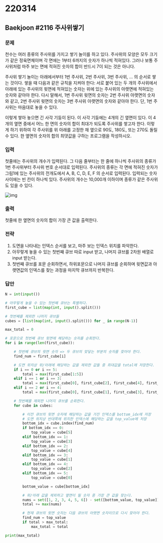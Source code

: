 # 220314



## Baekjoon #2116 주사위쌓기



### 문제

천수는 여러 종류의 주사위를 가지고 쌓기 놀이를 하고 있다. 주사위의 모양은 모두 크기가 같은 정육면체이며 각 면에는 1부터 6까지의 숫자가 하나씩 적혀있다. 그러나 보통 주사위처럼 마주 보는 면에 적혀진 숫자의 합이 반드시 7이 되는 것은 아니다.

주사위 쌓기 놀이는 아래에서부터 1번 주사위, 2번 주사위, 3번 주사위, … 의 순서로 쌓는 것이다. 쌓을 때 다음과 같은 규칙을 지켜야 한다: 서로 붙어 있는 두 개의 주사위에서 아래에 있는 주사위의 윗면에 적혀있는 숫자는 위에 있는 주사위의 아랫면에 적혀있는 숫자와 같아야 한다. 다시 말해서, 1번 주사위 윗면의 숫자는 2번 주사위 아랫면의 숫자와 같고, 2번 주사위 윗면의 숫자는 3번 주사위 아랫면의 숫자와 같아야 한다. 단, 1번 주사위는 마음대로 놓을 수 있다.

이렇게 쌓아 놓으면 긴 사각 기둥이 된다. 이 사각 기둥에는 4개의 긴 옆면이 있다. 이 4개의 옆면 중에서 어느 한 면의 숫자의 합이 최대가 되도록 주사위를 쌓고자 한다. 이렇게 하기 위하여 각 주사위를 위 아래를 고정한 채 옆으로 90도, 180도, 또는 270도 돌릴 수 있다. 한 옆면의 숫자의 합의 최댓값을 구하는 프로그램을 작성하시오.



### 입력

첫줄에는 주사위의 개수가 입력된다. 그 다음 줄부터는 한 줄에 하나씩 주사위의 종류가 1번 주사위부터 주사위 번호 순서대로 입력된다. 주사위의 종류는 각 면에 적혀진 숫자가 그림1에 있는 주사위의 전개도에서 A, B, C, D, E, F 의 순서로 입력된다. 입력되는 숫자 사이에는 빈 칸이 하나씩 있다. 주사위의 개수는 10,000개 이하이며 종류가 같은 주사위도 있을 수 있다.

![img](https://upload.acmicpc.net/64d6b360-8f57-4764-a5a7-28a39cd86a8a/-/preview/)





### 출력

첫줄에 한 옆면의 숫자의 합이 가장 큰 값을 출력한다.



### 전략

1. 도면을 나타내는 인덱스 순서를 보고, 마주 보는 인덱스 위치를 파악한다.
2. 아무렇게 놓을 수 있는 첫번째 큐브 따로 input 받고, 나머지 큐브를 2차원 배열로 input 받는다.
3. 첫번째 큐브를 포문 순회하면서, 하위포문으로 나머지 큐브를 순회하며 윗면값과 아랫면값의 인덱스를 찾는 과정을 마지막 큐브까지 반복한다.



### 답안

```python
N = int(input())

# 아무렇게 놓을 수 있는 첫번째 큐브는 특별하다.
first_cube = list(map(int, input().split()))

# 첫번째를 제외한 나머지 큐브들
cubes = [list(map(int, input().split())) for _ in range(N-1)]

max_total = 0

# 포문으로 첫번째 큐브 윗면에 해당하는 숫자를 순회한다.
for i in range(len(first_cube)):

    # 첫번째 큐브의 윗면 숫자 => 두 큐브의 맞닿는 부분의 숫자를 찾아야 한다.
    find_num = first_cube[i]

    # 도면 위치상 위/아래에 해당하는 값을 제외한 값들 중 최대값을 total에 저장한다.
    if i == 0 or i == 5:
        total = max(first_cube[1:5])
    elif i == 1 or i == 3:
        total = max(first_cube[0], first_cube[2], first_cube[4], first_cube[5])
    elif i == 2 or i == 4:
        total = max(first_cube[0], first_cube[1], first_cube[3], first_cube[5])

    # 첫번째를 제외한 나머지 큐브를 순회한다.
    for cube in cubes:

        # 이전 큐브의 윗면 숫자에 해당하는 값을 가진 인덱스를 bottom_idx에 저장
        # 도면 위치상 반대쪽에 위치한 인덱스에 해당하는 값을 top_value에 저장
        bottom_idx = cube.index(find_num)
        if bottom_idx == 0:
            top_value = cube[5]
        elif bottom_idx == 1:
            top_value = cube[3]
        elif bottom_idx == 2:
            top_value = cube[4]
        elif bottom_idx == 3:
            top_value = cube[1]
        elif bottom_idx == 4:
            top_value = cube[2]
        elif bottom_idx == 5:
            top_value = cube[0]

        bottom_value = cube[bottom_idx]

        # 위/아래 값을 제외하고 옆면이 될 숫자 중 가장 큰 값을 찾는다.
        nums = set([1, 2, 3, 4, 5, 6]) - set([bottom_value, top_value])
        total += max(nums)

        # 현재 큐브의 윗면 숫자는 다음 큐브의 아랫면 숫자이므로 다시 찾아야 한다.
        find_num = top_value
        if total > max_total:
            max_total = total

print(max_total)
```